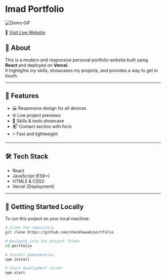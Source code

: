 # Imad Portfolio
![Demo GIF](demo.gif)

🔗 [Visit Live Website](https://awab.vercel.app)

## 📌 About

This is a modern and responsive personal portfolio website built using **React** and deployed on **Vercel**.  
It highlights my skills, showcases my projects, and provides a way to get in touch.
    
---

## 🚀 Features

- 💻 Responsive design for all devices
- 🌐 Live project previews
- 🔧 Skills & tools showcase
- 📬 Contact section with form
- ⚡ Fast and lightweight

---

## 🛠️ Tech Stack

- React
- JavaScript (ES6+)
- HTML5 & CSS3
- Vercel (Deployment)

---

## 🧩 Getting Started Locally

To run this project on your local machine:

```bash
# Clone the repository
git clone https://github.com/sheikhawab/portfolio

# Navigate into the project folder
cd portfolio

# Install dependencies
npm install

# Start development server
npm start
